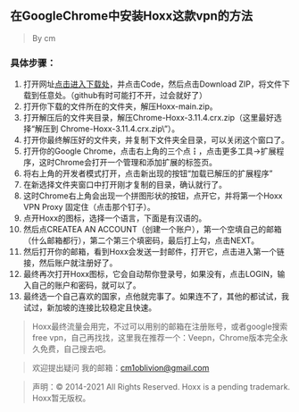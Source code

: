 ﻿## 在GoogleChrome中安装Hoxx这款vpn的方法

>By cm
### 具体步骤：
 1. 打开网址[点击进入下载处](https://github.com/cmOblivion/hoxx)，并点击Code，然后点击Download ZIP，将文件下载到任意处。（github有时可能打不开，过会就好了）
 2. 打开你下载的文件所在的文件夹，解压Hoxx-main.zip。
 3. 打开解压后的文件夹目录，解压Chrome-Hoxx-3.11.4.crx.zip（这里最好选择“解压到 Chrome-Hoxx-3.11.4.crx.zip\”）。
 4. 打开你最终解压好的文件夹，并复制下文件夹全目录，可以关闭这个窗口了。
 5. 打开你的Google Chrome，点击右上角的三个点┇，点击更多工具->扩展程序，这时Chrome会打开一个管理和添加扩展的标签页。
 6. 将右上角的开发者模式打开，点击新出现的按钮“加载已解压的扩展程序”
 7. 在新选择文件夹窗口中打开刚才复制的目录，确认就行了。
 8. 这时Chrome右上角会出现一个拼图形状的按钮，点开它，并将第一个Hoxx VPN Proxy 固定住（点击那个钉子）。
 9. 点开Hoxx的图标，选择一个语言，下面是有汉语的。
 10. 然后点CREATEA AN ACCOUNT（创建一个账户），第一个空填自己的邮箱（什么邮箱都行），第二个第三个填密码，最后打上勾，点击NEXT。
 11. 然后打开你的邮箱，看到Hoxx会发送一封邮件，打开它，点击进入第一个链接，然后账户就注册好了。
 12. 最终再次打开Hoxx图标，它会自动帮你登录号，如果没有，点击LOGIN，输入自己的账户和密码，就可以了。
 13. 最终选一个自己喜欢的国家，点他就完事了。如果连不了，其他的都试试，我试过，新加坡的连接比较稳定且快速。
> Hoxx最终流量会用完，不过可以用别的邮箱在注册账号，或者google搜索free vpn，自己再找找，这里我在推荐一个：Veepn，Chrome版本完全永久免费，自己搜去吧。

> 欢迎提出疑问 我的邮箱：cm1oblivion@gmail.com

> 声明：© 2014-2021 All Rights Reserved. Hoxx is a pending trademark.
Hoxx暂无版权。

